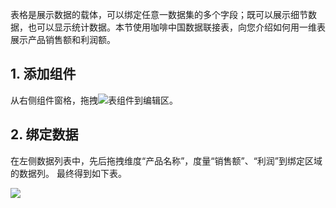 表格是展示数据的载体，可以绑定任意一数据集的多个字段；既可以展示细节数据，也可以显示统计数据。本节使用咖啡中国数据联接表，向您介绍如何用一维表展示产品销售额和利润额。

## 1. 添加组件
从右侧组件窗格，拖拽<img src="https://main.qcloudimg.com/raw/e4efec4398adf7b660f2fda4451f28e9.png">表组件到编辑区。

## 2. 绑定数据
在左侧数据列表中，先后拖拽维度“产品名称”，度量“销售额”、“利润”到绑定区域的数据列。
最终得到如下表。

![](https://main.qcloudimg.com/raw/f666da36681347da0f10ac781cb534bb.png)
